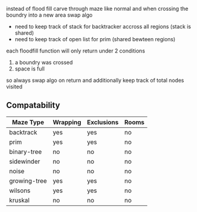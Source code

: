

instead of flood fill
carve through maze like normal and when crossing the boundry into a new area swap algo
- need to keep track of stack for backtracker accross all regions (stack is shared)
- need to keep track of open list for prim (shared bewteen regions)

each floodfill function will only return under 2 conditions
1. a boundry was crossed
2. space is full

so always swap algo on return and additionally keep track of total nodes visited


## Compatability

|  Maze Type | Wrapping | Exclusions | Rooms |
|------------|----------|------------|-------|
| backtrack | yes | yes | no |
| prim | yes | yes | no |
| binary-tree | no | no | no|
| sidewinder | no | no | no |
| noise | no | no | no |
| growing-tree | yes | yes | no |
| wilsons | yes | yes | no |
| kruskal | no | no | no |
